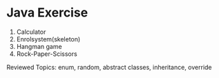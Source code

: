 # Java Exercise
1. Calculator
2. Enrolsystem(skeleton)
3. Hangman game
4. Rock-Paper-Scissors

Reviewed Topics: enum, random, abstract classes, inheritance, override
